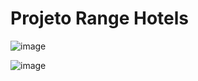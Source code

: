 # Projeto Range Hotels


![image](https://user-images.githubusercontent.com/95653155/176981276-6be6cfbc-f5a2-4698-b8d0-b41865ef3e0f.png)

![image](https://user-images.githubusercontent.com/95653155/176981330-4d847088-5ed3-4c6a-abf5-0a477b96f615.png)

